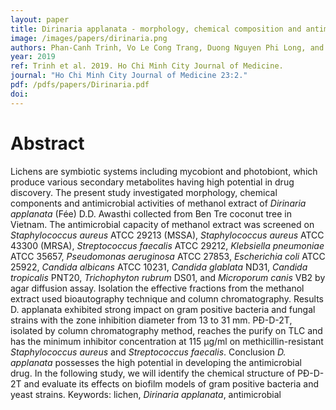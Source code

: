 ```yaml
---
layout: paper
title: Dirinaria applanata - morphology, chemical composition and antimicrobial activity
image: /images/papers/dirinaria.png
authors: Phan-Canh Trinh, Vo Le Cong Trang, Duong Nguyen Phi Long, and Nguyen Dinh Nga
year: 2019
ref: Trinh et al. 2019. Ho Chi Minh City Journal of Medicine.
journal: "Ho Chi Minh City Journal of Medicine 23:2."
pdf: /pdfs/papers/Dirinaria.pdf
doi: 
---
```


# Abstract

Lichens are symbiotic systems including mycobiont and photobiont, which produce various secondary metabolites having high potential in drug discovery. The present study investigated morphology, chemical components and antimicrobial activities of methanol extract of *Dirinaria applanata* (Fée) D.D. Awasthi collected from Ben Tre coconut tree in Vietnam. 
The antimicrobial capacity of methanol extract was screened on *Staphylococcus aureus* ATCC 29213 (MSSA), *Staphylococcus aureus* ATCC 43300 (MRSA), *Streptococcus faecalis* ATCC 29212, *Klebsiella pneumoniae* ATCC 35657, *Pseudomonas aeruginosa* ATCC 27853, *Escherichia coli* ATCC 25922, *Candida albicans* ATCC 10231, *Candida glablata* ND31, *Candida tropicalis* PNT20, *Trichophyton rubrum* DS01, and *Microporum canis* VB2 by agar diffusion assay. Isolation the effective fractions from the methanol extract used bioautography technique and column chromatography. Results D. applanata exhibited strong impact on gram positive bacteria and fungal strains with the zone inhibition diameter from 13 to 31 mm. PĐ-D-2T, isolated by column chromatography method, reaches the purify on TLC and has the minimum inhibitor concentration at 115 µg/ml on methicillin-resistant *Staphylococcus aureus* and *Streptococcus faecalis*. Conclusion *D. applanata* possesses the high potential in developing the antimicrobial drug. In the following study, we will identify the chemical structure of PĐ-D-2T and evaluate its effects on biofilm models of gram positive bacteria and yeast strains. 
Keywords: lichen, *Dirinaria applanata*, antimicrobial
